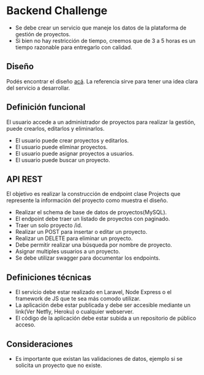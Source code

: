 # Backend Challenge

- Se debe crear un servicio que maneje los datos de la plataforma de gestión de proyectos.
- Si bien no hay restricción de tiempo, creemos que de 3 a 5 horas es un tiempo razonable para entregarlo con calidad.

## Diseño

Podés encontrar el diseño [acá](https://www.figma.com/file/YLDHikbDgfsZbVdEbO0H6U/Full-Stack-Test-1?node-id=1%3A1701). La referencia sirve para tener una idea clara del servicio a desarrollar.

## Definición funcional

El usuario accede a un administrador de proyectos para realizar la gestión, puede crearlos, editarlos y eliminarlos.

- El usuario puede crear proyectos y editarlos.
- El usuario puede eliminar proyectos.
- El usuario puede asignar proyectos a usuarios.
- El usuario puede buscar un proyecto.

## API REST

El objetivo es realizar la construcción de endpoint clase Projects que represente la información del proyecto como muestra el diseño.

- Realizar el schema de base de datos de proyectos(MySQL).
- El endpoint debe traer un listado de proyectos con paginado.
- Traer un solo proyecto /id.
- Realizar un POST para insertar o editar un proyecto.
- Realizar un DELETE para eliminar un proyecto.
- Debe permitir realizar una búsqueda por nombre de proyecto.
- Asignar multiples usuarios a un proyecto.
- Se debe utilizar swagger para documentar los endpoints.

## Definiciones técnicas

- El servicio debe estar realizado en Laravel, Node Express o el framework de JS que te sea más comodo utilizar.
- La aplicación debe estar publicada y debe ser accesible mediante un link(Ver Netfly, Heroku) o cualquier webserver.
- El código de la aplicación debe estar subida a un repositorio de público acceso.

## Consideraciones

- Es importante que existan las validaciones de datos, ejemplo si se solicita un proyecto que no existe.
